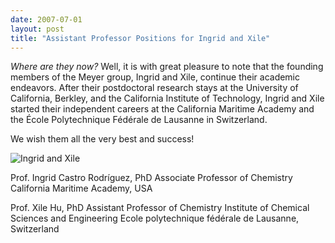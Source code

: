 ```yaml
---
date: 2007-07-01
layout: post
title: "Assistant Professor Positions for Ingrid and Xile"
---
```


_Where are they now?_ 
Well, it is with great pleasure to note that the founding members of the Meyer group, Ingrid and Xile, continue their academic endeavors. 
After their postdoctoral research stays at the University of California, Berkley, and the California Institute of Technology, Ingrid and Xile started their independent careers at the California Maritime Academy and the École Polytechnique Fédérale de Lausanne in Switzerland. 

We wish them all the very best and success! 


![Ingrid and Xile](img/IngridAndXile.jpg)


Prof. Ingrid Castro Rodríguez, PhD
Associate Professor of Chemistry California Maritime Academy, USA 


Prof. Xile Hu, PhD
Assistant Professor of Chemistry Institute of Chemical Sciences and Engineering Ecole polytechnique fédérale de Lausanne, Switzerland 


